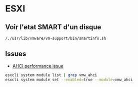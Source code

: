# ESXI
## Voir l'etat SMART d'un disque
```sh
/./usr/lib/vmware/vm-support/bin/smartinfo.sh
```
## Issues
- [AHCI performance issue](https://www.virtuallyghetto.com/2017/07/ahci-vmw_ahci-performance-issue-resolved-in-esxi-6-5-update-1.html)  
```sh
esxcli system module list | grep vmw_ahci
esxcli system module set --enabled=true --module=vmw_ahci
```
